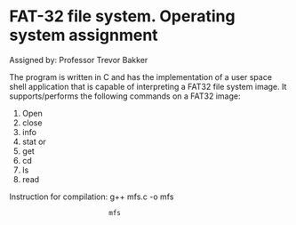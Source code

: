 # FAT-32 file system. Operating system assignment 
Assigned by: Professor Trevor Bakker

The program is written in C and has the implementation of a user space shell application that is capable of interpreting a FAT32 file system image. 
It supports/performs the following commands on a FAT32 image:
1. Open <filename>
2. close
3. info
4. stat <filename> or <directory name>
5. get <filename>
6. cd <directory>
7. ls
8. read <filename> <position> <number of bytes>
 
 Instruction for compilation: g++ mfs.c -o mfs
                             
                             mfs
 
 
